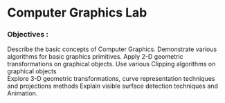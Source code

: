 # Computer Graphics Lab
### Objectives :
Describe the basic concepts of Computer Graphics. 
Demonstrate various algorithms for basic graphics primitives. 
Apply 2-D geometric transformations on graphical objects. 
Use various Clipping algorithms on graphical objects  
Explore 3-D geometric transformations, curve representation techniques and projections methods 
Explain visible surface detection techniques and Animation. 
 
 
